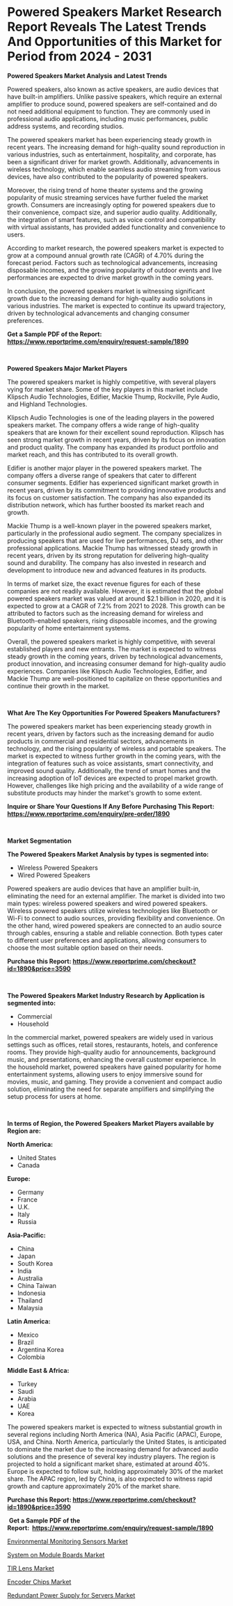 <p><h1>Powered Speakers Market Research Report Reveals The Latest Trends And Opportunities of this Market for Period from 2024 - 2031</h1></p><p><strong>Powered Speakers Market Analysis and Latest Trends</strong></p>
<p><p>Powered speakers, also known as active speakers, are audio devices that have built-in amplifiers. Unlike passive speakers, which require an external amplifier to produce sound, powered speakers are self-contained and do not need additional equipment to function. They are commonly used in professional audio applications, including music performances, public address systems, and recording studios.</p><p>The powered speakers market has been experiencing steady growth in recent years. The increasing demand for high-quality sound reproduction in various industries, such as entertainment, hospitality, and corporate, has been a significant driver for market growth. Additionally, advancements in wireless technology, which enable seamless audio streaming from various devices, have also contributed to the popularity of powered speakers.</p><p>Moreover, the rising trend of home theater systems and the growing popularity of music streaming services have further fueled the market growth. Consumers are increasingly opting for powered speakers due to their convenience, compact size, and superior audio quality. Additionally, the integration of smart features, such as voice control and compatibility with virtual assistants, has provided added functionality and convenience to users.</p><p>According to market research, the powered speakers market is expected to grow at a compound annual growth rate (CAGR) of 4.70% during the forecast period. Factors such as technological advancements, increasing disposable incomes, and the growing popularity of outdoor events and live performances are expected to drive market growth in the coming years.</p><p>In conclusion, the powered speakers market is witnessing significant growth due to the increasing demand for high-quality audio solutions in various industries. The market is expected to continue its upward trajectory, driven by technological advancements and changing consumer preferences.</p></p>
<p><strong>Get a Sample PDF of the Report:&nbsp; <a href="https://www.reportprime.com/enquiry/request-sample/1890">https://www.reportprime.com/enquiry/request-sample/1890</a></strong></p>
<p>&nbsp;</p>
<p><strong>Powered Speakers Major Market Players</strong></p>
<p><p>The powered speakers market is highly competitive, with several players vying for market share. Some of the key players in this market include Klipsch Audio Technologies, Edifier, Mackie Thump, Rockville, Pyle Audio, and Highland Technologies.</p><p>Klipsch Audio Technologies is one of the leading players in the powered speakers market. The company offers a wide range of high-quality speakers that are known for their excellent sound reproduction. Klipsch has seen strong market growth in recent years, driven by its focus on innovation and product quality. The company has expanded its product portfolio and market reach, and this has contributed to its overall growth.</p><p>Edifier is another major player in the powered speakers market. The company offers a diverse range of speakers that cater to different consumer segments. Edifier has experienced significant market growth in recent years, driven by its commitment to providing innovative products and its focus on customer satisfaction. The company has also expanded its distribution network, which has further boosted its market reach and growth.</p><p>Mackie Thump is a well-known player in the powered speakers market, particularly in the professional audio segment. The company specializes in producing speakers that are used for live performances, DJ sets, and other professional applications. Mackie Thump has witnessed steady growth in recent years, driven by its strong reputation for delivering high-quality sound and durability. The company has also invested in research and development to introduce new and advanced features in its products.</p><p>In terms of market size, the exact revenue figures for each of these companies are not readily available. However, it is estimated that the global powered speakers market was valued at around $2.1 billion in 2020, and it is expected to grow at a CAGR of 7.2% from 2021 to 2028. This growth can be attributed to factors such as the increasing demand for wireless and Bluetooth-enabled speakers, rising disposable incomes, and the growing popularity of home entertainment systems.</p><p>Overall, the powered speakers market is highly competitive, with several established players and new entrants. The market is expected to witness steady growth in the coming years, driven by technological advancements, product innovation, and increasing consumer demand for high-quality audio experiences. Companies like Klipsch Audio Technologies, Edifier, and Mackie Thump are well-positioned to capitalize on these opportunities and continue their growth in the market.</p></p>
<p>&nbsp;</p>
<p><strong>What Are The Key Opportunities For Powered Speakers Manufacturers?</strong></p>
<p><p>The powered speakers market has been experiencing steady growth in recent years, driven by factors such as the increasing demand for audio products in commercial and residential sectors, advancements in technology, and the rising popularity of wireless and portable speakers. The market is expected to witness further growth in the coming years, with the integration of features such as voice assistants, smart connectivity, and improved sound quality. Additionally, the trend of smart homes and the increasing adoption of IoT devices are expected to propel market growth. However, challenges like high pricing and the availability of a wide range of substitute products may hinder the market's growth to some extent.</p></p>
<p><strong>Inquire or Share Your Questions If Any Before Purchasing This Report: <a href="https://www.reportprime.com/enquiry/pre-order/1890">https://www.reportprime.com/enquiry/pre-order/1890</a></strong></p>
<p>&nbsp;</p>
<p><strong>Market Segmentation</strong></p>
<p><strong>The Powered Speakers Market Analysis by types is segmented into:</strong></p>
<p><ul><li>Wireless Powered Speakers</li><li>Wired Powered Speakers</li></ul></p>
<p><p>Powered speakers are audio devices that have an amplifier built-in, eliminating the need for an external amplifier. The market is divided into two main types: wireless powered speakers and wired powered speakers. Wireless powered speakers utilize wireless technologies like Bluetooth or Wi-Fi to connect to audio sources, providing flexibility and convenience. On the other hand, wired powered speakers are connected to an audio source through cables, ensuring a stable and reliable connection. Both types cater to different user preferences and applications, allowing consumers to choose the most suitable option based on their needs.</p></p>
<p><strong>Purchase this Report:&nbsp;<a href="https://www.reportprime.com/checkout?id=1890&price=3590">https://www.reportprime.com/checkout?id=1890&price=3590</a></strong></p>
<p>&nbsp;</p>
<p><strong>The Powered Speakers Market Industry Research by Application is segmented into:</strong></p>
<p><ul><li>Commercial</li><li>Household</li></ul></p>
<p><p>In the commercial market, powered speakers are widely used in various settings such as offices, retail stores, restaurants, hotels, and conference rooms. They provide high-quality audio for announcements, background music, and presentations, enhancing the overall customer experience. In the household market, powered speakers have gained popularity for home entertainment systems, allowing users to enjoy immersive sound for movies, music, and gaming. They provide a convenient and compact audio solution, eliminating the need for separate amplifiers and simplifying the setup process for users at home.</p></p>
<p>&nbsp;</p>
<p><strong>In terms of Region, the Powered Speakers Market Players available by Region are:</strong></p>
<p>
    <p> <strong> North America: </strong>
        <ul>
            <li>United States</li>
            <li>Canada</li>
        </ul>
        </p> 
    <p> <strong> Europe: </strong>
        <ul>
            <li>Germany</li>
            <li>France</li>
            <li>U.K.</li>
            <li>Italy</li>
            <li>Russia</li>
        </ul>
        </p> 
    <p> <strong> Asia-Pacific: </strong>
        <ul>
            <li>China</li>
            <li>Japan</li>
            <li>South Korea</li>
            <li>India</li>
            <li>Australia</li>
            <li>China Taiwan</li>
            <li>Indonesia</li>
            <li>Thailand</li>
            <li>Malaysia</li>
        </ul>
        </p> 
    <p> <strong> Latin America: </strong>
        <ul>
            <li>Mexico</li>
            <li>Brazil</li>
            <li>Argentina Korea</li>
            <li>Colombia</li>
        </ul>
        </p> 
    <p> <strong> Middle East & Africa: </strong>
        <ul>
            <li>Turkey</li>
            <li>Saudi</li>
            <li>Arabia</li>
            <li>UAE</li>
            <li>Korea</li>
        </ul>
    </p>
    </p>
<p><p>The powered speakers market is expected to witness substantial growth in several regions including North America (NA), Asia Pacific (APAC), Europe, USA, and China. North America, particularly the United States, is anticipated to dominate the market due to the increasing demand for advanced audio solutions and the presence of several key industry players. The region is projected to hold a significant market share, estimated at around 40%. Europe is expected to follow suit, holding approximately 30% of the market share. The APAC region, led by China, is also expected to witness rapid growth and capture approximately 20% of the market share.</p></p>
<p><strong>Purchase this Report: <a href="https://www.reportprime.com/checkout?id=1890&price=3590">https://www.reportprime.com/checkout?id=1890&price=3590</a></strong></p>
<p>&nbsp;<strong>Get a Sample PDF of the Report:&nbsp;&nbsp;<a href="https://www.reportprime.com/enquiry/request-sample/1890">https://www.reportprime.com/enquiry/request-sample/1890</a></strong></p>
<p><strong></strong></p>
<p><p><a href="https://github.com/jonneygiverf/Market-Research-Report-List-2/blob/main/environmental-monitoring-sensors-market.md">Environmental Monitoring Sensors Market</a></p><p><a href="https://github.com/prosalinda88/Market-Research-Report-List-2/blob/main/system-on-module-boards-market.md">System on Module Boards Market</a></p><p><a href="https://github.com/melchekhinf/Market-Research-Report-List-2/blob/main/tir-lens-market.md">TIR Lens Market</a></p><p><a href="https://github.com/sndrkn/Market-Research-Report-List-2/blob/main/encoder-chips-market.md">Encoder Chips Market</a></p><p><a href="https://github.com/amae102299/Market-Research-Report-List-2/blob/main/redundant-power-supply-for-servers-market.md">Redundant Power Supply for Servers Market</a></p></p>